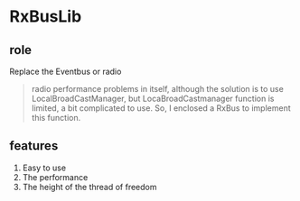 # RxBusLib
## role
Replace the Eventbus or radio
> radio performance problems in itself, although the solution is to use LocalBroadCastManager, but LocaBroadCastmanager function is limited, a bit complicated to use. So, I enclosed a RxBus to implement this function.
## features
1. Easy to use
2. The performance
3. The height of the thread of freedom
